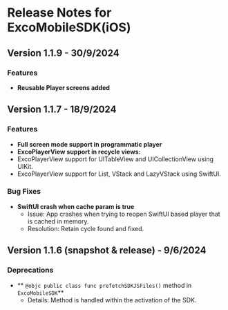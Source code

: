 # Release Notes for ExcoMobileSDK(iOS)

## Version 1.1.9 - 30/9/2024
### Features
- **Reusable Player screens added**
  
## Version 1.1.7 - 18/9/2024
### Features
- **Full screen mode support in programmatic player**
- **ExcoPlayerView support in recycle views:**
 - ExcoPlayerView support for UITableView and UICollectionView using UIKit.
 - ExcoPlayerView support for List, VStack and LazyVStack using SwiftUI.

### Bug Fixes
- **SwiftUI crash when cache param is true**
  - Issue: App crashes when trying to reopen SwiftUI based player that is cached in memory. 
  - Resolution: Retain cycle found and fixed.
  
## Version 1.1.6 (snapshot & release) - 9/6/2024

### Deprecations
- ** `@objc public class func prefetchSDKJSFiles()` method in `ExcoMobileSDK`**
  - Details: Method is handled within the activation of the SDK.
